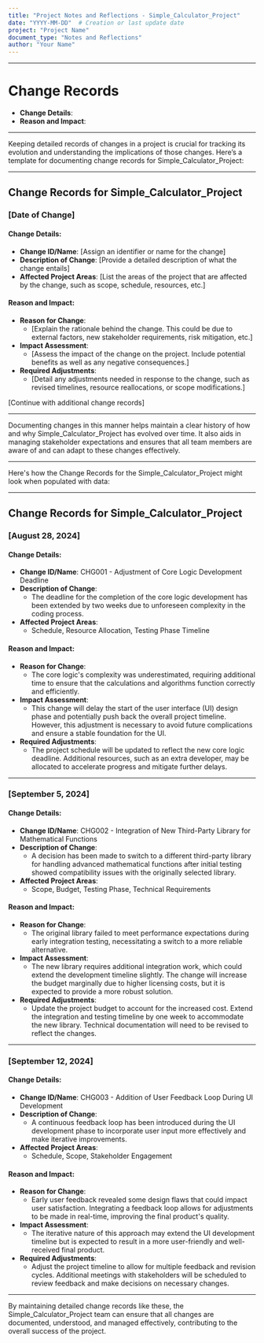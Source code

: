 ```yaml
---
title: "Project Notes and Reflections - Simple_Calculator_Project"
date: "YYYY-MM-DD"  # Creation or last update date
project: "Project Name"
document_type: "Notes and Reflections"
author: "Your Name"
---
```

---
# Change Records

- **Change Details**:
- **Reason and Impact**:

---
Keeping detailed records of changes in a project is crucial for tracking its evolution and understanding the implications of those changes. Here’s a template for documenting change records for Simple_Calculator_Project:

---

## Change Records for Simple_Calculator_Project

### [Date of Change]

#### Change Details:
- **Change ID/Name**: [Assign an identifier or name for the change]
- **Description of Change**: [Provide a detailed description of what the change entails]
- **Affected Project Areas**: [List the areas of the project that are affected by the change, such as scope, schedule, resources, etc.]

#### Reason and Impact:
- **Reason for Change**: 
  - [Explain the rationale behind the change. This could be due to external factors, new stakeholder requirements, risk mitigation, etc.]
- **Impact Assessment**: 
  - [Assess the impact of the change on the project. Include potential benefits as well as any negative consequences.]
- **Required Adjustments**: 
  - [Detail any adjustments needed in response to the change, such as revised timelines, resource reallocations, or scope modifications.]

[Continue with additional change records]

---

Documenting changes in this manner helps maintain a clear history of how and why Simple_Calculator_Project has evolved over time. It also aids in managing stakeholder expectations and ensures that all team members are aware of and can adapt to these changes effectively.

---
Here's how the Change Records for the Simple_Calculator_Project might look when populated with data:

---

## Change Records for Simple_Calculator_Project

### [August 28, 2024]

#### Change Details:
- **Change ID/Name**: CHG001 - Adjustment of Core Logic Development Deadline
- **Description of Change**: 
  - The deadline for the completion of the core logic development has been extended by two weeks due to unforeseen complexity in the coding process.
- **Affected Project Areas**: 
  - Schedule, Resource Allocation, Testing Phase Timeline

#### Reason and Impact:
- **Reason for Change**: 
  - The core logic's complexity was underestimated, requiring additional time to ensure that the calculations and algorithms function correctly and efficiently.
- **Impact Assessment**: 
  - This change will delay the start of the user interface (UI) design phase and potentially push back the overall project timeline. However, this adjustment is necessary to avoid future complications and ensure a stable foundation for the UI.
- **Required Adjustments**: 
  - The project schedule will be updated to reflect the new core logic deadline. Additional resources, such as an extra developer, may be allocated to accelerate progress and mitigate further delays.

---

### [September 5, 2024]

#### Change Details:
- **Change ID/Name**: CHG002 - Integration of New Third-Party Library for Mathematical Functions
- **Description of Change**: 
  - A decision has been made to switch to a different third-party library for handling advanced mathematical functions after initial testing showed compatibility issues with the originally selected library.
- **Affected Project Areas**: 
  - Scope, Budget, Testing Phase, Technical Requirements

#### Reason and Impact:
- **Reason for Change**: 
  - The original library failed to meet performance expectations during early integration testing, necessitating a switch to a more reliable alternative.
- **Impact Assessment**: 
  - The new library requires additional integration work, which could extend the development timeline slightly. The change will increase the budget marginally due to higher licensing costs, but it is expected to provide a more robust solution.
- **Required Adjustments**: 
  - Update the project budget to account for the increased cost. Extend the integration and testing timeline by one week to accommodate the new library. Technical documentation will need to be revised to reflect the changes.

---

### [September 12, 2024]

#### Change Details:
- **Change ID/Name**: CHG003 - Addition of User Feedback Loop During UI Development
- **Description of Change**: 
  - A continuous feedback loop has been introduced during the UI development phase to incorporate user input more effectively and make iterative improvements.
- **Affected Project Areas**: 
  - Schedule, Scope, Stakeholder Engagement

#### Reason and Impact:
- **Reason for Change**: 
  - Early user feedback revealed some design flaws that could impact user satisfaction. Integrating a feedback loop allows for adjustments to be made in real-time, improving the final product's quality.
- **Impact Assessment**: 
  - The iterative nature of this approach may extend the UI development timeline but is expected to result in a more user-friendly and well-received final product.
- **Required Adjustments**: 
  - Adjust the project timeline to allow for multiple feedback and revision cycles. Additional meetings with stakeholders will be scheduled to review feedback and make decisions on necessary changes.

---

By maintaining detailed change records like these, the Simple_Calculator_Project team can ensure that all changes are documented, understood, and managed effectively, contributing to the overall success of the project.
